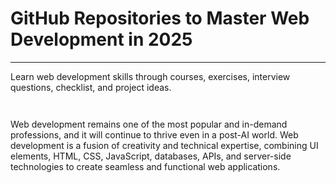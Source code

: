 # GitHub Repositories to Master Web Development in 2025

---

Learn web development skills through courses, exercises, interview questions, checklist, and project ideas.

<img scr="" alt="" />

![]() 

Web development remains one of the most popular and in-demand professions, and it will continue to thrive even in a post-AI world. Web development is a fusion of creativity and technical expertise, combining UI elements, HTML, CSS, JavaScript, databases, APIs, and server-side technologies to create seamless and functional web applications.

